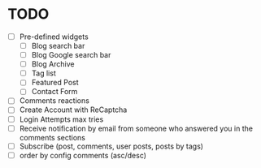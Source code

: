 # TODO
- [ ] Pre-defined widgets
  - [ ] Blog search bar
  - [ ] Blog Google search bar
  - [ ] Blog Archive
  - [ ] Tag list
  - [ ] Featured Post
  - [ ] Contact Form
- [ ] Comments reactions
- [ ] Create Account with ReCaptcha
- [ ] Login Attempts max tries
- [ ] Receive notification by email from someone who answered you in the comments sections
- [ ] Subscribe (post, comments, user posts, posts by tags)
- [ ] order by config comments (asc/desc)

[//]: # (- [ ] @ at comments to tag people and notify them)
